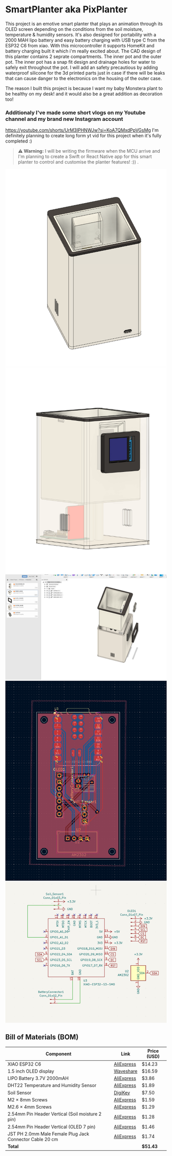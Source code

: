 # SmartPlanter aka PixPlanter

This project is an emotive smart planter that plays an animation through its OLED screen depending on the conditions from the soil moisture, temperature & humidity sensors. It's also designed for portability with a 2000 MAH lipo battery and easy battery charging with USB type C from the ESP32 C6 from xiao. With this microcontroller it supports HomeKit and battery charging built it which i'm really excited about. The CAD design of this planter contains 2 seprate compartments. The inner pot and the outer pot. The inner pot has a snap fit design and drainage holes for water to safely exit throughout the pot. I will add an safety precautious by adding waterproof silicone for the 3d printed parts just in case if there will be leaks that can cause danger to the electronics on the housing of the outer case.

The reason I built this project is because I want my baby Monstera plant to be healthy on my desk! and it would also be a great addition as decoration too!

### Additionaly I've made some short vlogs on my Youtube channel and my brand new Instagram account
https://youtube.com/shorts/UrM3IPHNWJw?si=KoA7QMxdPpVGsMg
I'm definitely planning to create long form yt vid for this project when it's fully completed :)


> **⚠️ Warning:** I will be writing the firmware when the MCU arrive and I'm planning to create a Swift or React Native app for this smart planter to control and customise the planter features! :)) .
> 
![](img/backpreview.png)
![](img/frontpreview.png)
![](img/Disassembled.png)
![](img/hole.png)
![](img/UpdateSchematic2.png)



## Bill of Materials (BOM)

| Component                                                | Link                                                                                                                                                                                                                                                                                                                                                                                                                                                                                                                                                                                                                                                                       | Price (USD) |
| -------------------------------------------------------- | -------------------------------------------------------------------------------------------------------------------------------------------------------------------------------------------------------------------------------------------------------------------------------------------------------------------------------------------------------------------------------------------------------------------------------------------------------------------------------------------------------------------------------------------------------------------------------------------------------------------------------------------------------------------------- | ----------- |
| XIAO ESP32 C6                                            | [AliExpress](https://www.aliexpress.com/item/3256807155424151.html?spm=a2g0o.productlist.main.7.5dfe44c7DGi66V&algo_pvid=54d3fcd6-866c-4398-af89-09dad632af99&algo_exp_id=54d3fcd6-866c-4398-af89-09dad632af99-5&pdp_ext_f=%7B%22order%22%3A%221027%22%2C%22eval%22%3A%221%22%7D&pdp_npi=4%40dis%21USD%2134.70%2114.23%21%21%21246.96%21101.25%21%40212a70c117535391509211632e52bf%2112000040340289942%21sea%21US%216176438218%21X&curPageLogUid=RA8caGmI48mw&utparam-url=scene%3Asearch%7Cquery_from%3A)                                                                                                                                                                  | $14.23      |
| 1.5 inch OLED display                                    | [Waveshare](https://www.waveshare.com/product/displays/oled/oled-3/1.5inch-rgb-oled-module.html)                                                                                                                                                                                                                                                                                                                                                                                                                                                                                                                                                                           | $16.59      |
| LIPO Battery 3.7V 2000mAH                                | [AliExpress](https://www.aliexpress.com/item/3256808031709894.html)                                                                                                                                                                                                                                                                                                                                                                                                                                                                                                                                                                                                        | $3.86       |
| DHT22 Temperature and Humidity Sensor                    | [AliExpress](https://www.aliexpress.com/item/2251832573586959.html?spm=a2g0o.productlist.main.2.15a520a4ch0HcL&algo_pvid=c44ac3dd-26cf-49a8-874e-61999ace946d&algo_exp_id=c44ac3dd-26cf-49a8-874e-61999ace946d-1&pdp_ext_f=%7B%22order%22%3A%221835%22%2C%22eval%22%3A%221%22%7D&pdp_npi=4%40dis%21USD%211.89%211.89%21%21%211.89%211.89%21%402102f0cc17535388375158486e6113%2162102476019%21sea%21US%216176438218%21X&curPageLogUid=eNimnjqnOY2I&utparam-url=scene%3Asearch%7Cquery_from%3A)                                                                                                                                                                              | $1.89       |
| Soil Sensor                                              | [DigiKey](https://www.digikey.my/en/products/detail/adafruit-industries-llc/4026/9745252)                                                                                                                                                                                                                                                                                                                                                                                                                                                                                                                                                                                  | $7.50       |
| M2 × 8mm Screws                                          | [AliExpress](https://www.aliexpress.com/item/2255800888609493.html?spm=a2g0o.productlist.main.3.51bdTDteTDteJS&algo_pvid=77c5efe2-1216-4a27-8056-b27e5afe6d93&algo_exp_id=77c5efe2-1216-4a27-8056-b27e5afe6d93-2&pdp_ext_f=%7B%22order%22%3A%223146%22%2C%22eval%22%3A%221%22%7D&pdp_npi=4%40dis%21USD%211.25%211.25%21%21%211.25%211.25%21%40212e508f17535909677188109ee111%2110000014184740413%21sea%21US%216176438218%21X&curPageLogUid=YiHkOTW8RFV0&utparam-url=scene%3Asearch%7Cquery_from%3A)                                                                                                                                                                        | $1.59       |
| M2.6 × 4mm Screws                                        | [AliExpress](https://www.aliexpress.com/item/2255800795894953.html?gps-id=pcStoreLeaderboard&scm=1007.22922.271278.0&scm_id=1007.22922.271278.0&scm-url=1007.22922.271278.0&pvid=9d1f35b8-b4ad-40c0-801f-28061212913c&_t=gps-id:pcStoreLeaderboard,scm-url:1007.22922.271278.0,pvid:9d1f35b8-b4ad-40c0-801f-28061212913c,tpp_buckets:668%232846%238115%232000&pdp_ext_f=%7B%22order%22%3A%222844%22%2C%22eval%22%3A%221%22%2C%22sceneId%22%3A%2212922%22%7D&pdp_npi=4%40dis%21USD%211.15%211.15%21%21%211.15%211.15%21%40214100f417536751956683208eb980%2110000013191635027%21rec%21US%216176438218%21X&spm=a2g0o.store_pc_home.smartLeaderboard_1182734993.4000982209705) | $1.29       |
| 2.54mm Pin Header Vertical (Soil moisture 2 pin)         | [AliExpress](https://www.aliexpress.us/item/2255801012106911.html?spm=a2g0o.productlist.main.1.1212ZwX3ZwX3yM&algo_pvid=95ee878d-e9d7-47cd-88db-d6d36a7bd0f9&algo_exp_id=95ee878d-e9d7-47cd-88db-d6d36a7bd0f9-10&pdp_ext_f=%7B%22order%22%3A%223740%22%2C%22eval%22%3A%221%22%7D&pdp_npi=4%40dis%21USD%211.28%211.28%21%21%211.28%211.28%21%40212a70c017538012890922455ec68c%2110000015275671643%21sea%21US%216176438218%21X&curPageLogUid=CJbmy5mJzpHa&utparam-url=scene%3Asearch%7Cquery_from%3A)                                                                                                                                                                        | $1.28       |
| 2.54mm Pin Header Vertical (OLED 7 pin)                  | [AliExpress](https://www.aliexpress.us/item/2255801012106911.html?spm=a2g0o.productlist.main.1.1212ZwX3ZwX3yM&algo_pvid=95ee878d-e9d7-47cd-88db-d6d36a7bd0f9&algo_exp_id=95ee878d-e9d7-47cd-88db-d6d36a7bd0f9-10&pdp_ext_f=%7B%22order%22%3A%223740%22%2C%22eval%22%3A%221%22%7D&pdp_npi=4%40dis%21USD%211.28%211.28%21%21%211.28%211.28%21%40212a70c017538012890922455ec68c%2110000015275671643%21sea%21US%216176438218%21X&curPageLogUid=CJbmy5mJzpHa&utparam-url=scene%3Asearch%7Cquery_from%3A)                                                                                                                                                                        | $1.46       |
| JST PH 2.0mm Male Female Plug Jack Connector Cable 20 cm | [AliExpress](https://www.aliexpress.us/item/3256803204628036.html?spm=a2g0o.productlist.main.2.579220d8qlf0I6&algo_pvid=3e7ca395-6d77-45fc-a44f-9e64c19d44b8&algo_exp_id=3e7ca395-6d77-45fc-a44f-9e64c19d44b8-15&pdp_ext_f=%7B%22order%22%3A%224234%22%2C%22eval%22%3A%221%22%7D&pdp_npi=4%40dis%21USD%211.68%211.68%21%21%211.68%211.68%21%402101062a17538014489517862e18b6%2112000025564240283%21sea%21US%216176438218%21X&curPageLogUid=FyO7RojxqDox&utparam-url=scene%3Asearch%7Cquery_from%3A)                                                                                                                                                                        | $1.74       |
| **Total**                                                |                                                                                                                                                                                                                                                                                                                                                                                                                                                                                                                                                                                                                                                                            | **$51.43**  |
